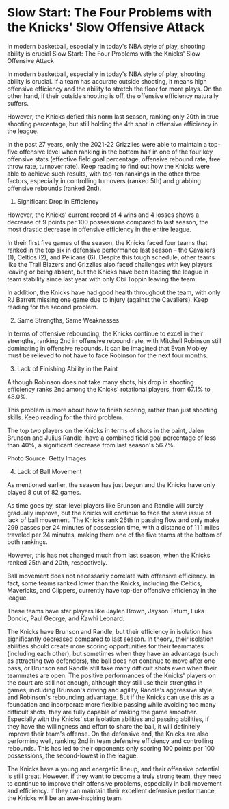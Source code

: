 #  Slow Start: The Four Problems with the Knicks' Slow Offensive Attack 

In modern basketball, especially in today's NBA style of play, shooting ability is crucial 
  Slow Start: The Four Problems with the Knicks' Slow Offensive Attack 

In modern basketball, especially in today's NBA style of play, shooting ability is crucial. If a team has accurate outside shooting, it means high offensive efficiency and the ability to stretch the floor for more plays. On the other hand, if their outside shooting is off, the offensive efficiency naturally suffers.

However, the Knicks defied this norm last season, ranking only 20th in true shooting percentage, but still holding the 4th spot in offensive efficiency in the league.

In the past 27 years, only the 2021-22 Grizzlies were able to maintain a top-five offensive level when ranking in the bottom half in one of the four key offensive stats (effective field goal percentage, offensive rebound rate, free throw rate, turnover rate). Keep reading to find out how the Knicks were able to achieve such results, with top-ten rankings in the other three factors, especially in controlling turnovers (ranked 5th) and grabbing offensive rebounds (ranked 2nd).

1. Significant Drop in Efficiency 

However, the Knicks' current record of 4 wins and 4 losses shows a decrease of 9 points per 100 possessions compared to last season, the most drastic decrease in offensive efficiency in the entire league.

In their first five games of the season, the Knicks faced four teams that ranked in the top six in defensive performance last season – the Cavaliers (1), Celtics (2), and Pelicans (6). Despite this tough schedule, other teams like the Trail Blazers and Grizzlies also faced challenges with key players leaving or being absent, but the Knicks have been leading the league in team stability since last year with only Obi Toppin leaving the team.

In addition, the Knicks have had good health throughout the team, with only RJ Barrett missing one game due to injury (against the Cavaliers). Keep reading for the second problem.

2. Same Strengths, Same Weaknesses 

In terms of offensive rebounding, the Knicks continue to excel in their strengths, ranking 2nd in offensive rebound rate, with Mitchell Robinson still dominating in offensive rebounds. It can be imagined that Evan Mobley must be relieved to not have to face Robinson for the next four months.

3. Lack of Finishing Ability in the Paint 

Although Robinson does not take many shots, his drop in shooting efficiency ranks 2nd among the Knicks' rotational players, from 67.1% to 48.0%.

This problem is more about how to finish scoring, rather than just shooting skills. Keep reading for the third problem. 

The top two players on the Knicks in terms of shots in the paint, Jalen Brunson and Julius Randle, have a combined field goal percentage of less than 40%, a significant decrease from last season's 56.7%.

Photo Source: Getty Images

4. Lack of Ball Movement 

As mentioned earlier, the season has just begun and the Knicks have only played 8 out of 82 games.

As time goes by, star-level players like Brunson and Randle will surely gradually improve, but the Knicks will continue to face the same issue of lack of ball movement. The Knicks rank 26th in passing flow and only make 299 passes per 24 minutes of possession time, with a distance of 11.1 miles traveled per 24 minutes, making them one of the five teams at the bottom of both rankings.

However, this has not changed much from last season, when the Knicks ranked 25th and 20th, respectively.

Ball movement does not necessarily correlate with offensive efficiency. In fact, some teams ranked lower than the Knicks, including the Celtics, Mavericks, and Clippers, currently have top-tier offensive efficiency in the league.

These teams have star players like Jaylen Brown, Jayson Tatum, Luka Doncic, Paul George, and Kawhi Leonard.

The Knicks have Brunson and Randle, but their efficiency in isolation has significantly decreased compared to last season. In theory, their isolation abilities should create more scoring opportunities for their teammates (including each other), but sometimes when they have an advantage (such as attracting two defenders), the ball does not continue to move after one pass, or Brunson and Randle still take many difficult shots even when their teammates are open. The positive performances of the Knicks' players on the court are still not enough, although they still use their strengths in games, including Brunson's driving and agility, Randle's aggressive style, and Robinson's rebounding advantage. But if the Knicks can use this as a foundation and incorporate more flexible passing while avoiding too many difficult shots, they are fully capable of making the game smoother. Especially with the Knicks' star isolation abilities and passing abilities, if they have the willingness and effort to share the ball, it will definitely improve their team's offense. On the defensive end, the Knicks are also performing well, ranking 2nd in team defensive efficiency and controlling rebounds. This has led to their opponents only scoring 100 points per 100 possessions, the second-lowest in the league.

The Knicks have a young and energetic lineup, and their offensive potential is still great. However, if they want to become a truly strong team, they need to continue to improve their offensive problems, especially in ball movement and efficiency. If they can maintain their excellent defensive performance, the Knicks will be an awe-inspiring team.
